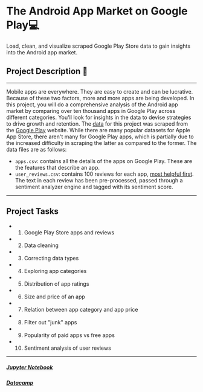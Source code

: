 # The Android App Market on Google Play:computer:



Load, clean, and visualize scraped Google Play Store data to gain insights into the Android app market.



## Project Description 🚀

------

Mobile apps are everywhere. They are easy to create and can be lucrative. Because of these two factors, more and more apps are being developed. In this project, you will do a comprehensive analysis of the Android app market by comparing over ten thousand apps in Google Play across different categories. You'll look for insights in the data to devise strategies to drive growth and retention. The [data](https://www.kaggle.com/lava18/google-play-store-apps) for this project was scraped from the [Google Play](https://play.google.com/store/apps?hl=en) website. While there are many popular datasets for Apple App Store, there aren't many for Google Play apps, which is partially due to the increased difficulty in scraping the latter as compared to the former. The data files are as follows:

- `apps.csv`: contains all the details of the apps on Google Play. These are the features that describe an app.
- `user_reviews.csv`: contains 100 reviews for each app, [most helpful first](https://www.androidpolice.com/2019/01/21/google-play-stores-redesigned-ratings-and-reviews-section-lets-you-easily-filter-by-star-rating/). The text in each review has been pre-processed, passed through a sentiment analyzer engine and tagged with its sentiment score.



------

## Project Tasks

- 1. Google Play Store apps and reviews
- 2. Data cleaning
- 3. Correcting data types
- 4. Exploring app categories
- 5. Distribution of app ratings
- 6. Size and price of an app
- 7. Relation between app category and app price
- 8. Filter out "junk" apps
- 9. Popularity of paid apps vs free apps
- 10. Sentiment analysis of user reviews

------



##### [Jupyter Notebook](https://jupyter.org/)

##### [Datacamp](https://learn.datacamp.com/)

